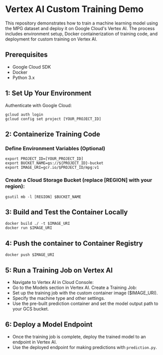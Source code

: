 

# Vertex AI Custom Training Demo
This repository demonstrates how to train a machine learning model using the MPG dataset and deploy it on Google Cloud's Vertex AI. The process includes environment setup, Docker containerization of training code, and deployment for custom training on Vertex AI.

## Prerequisites

- Google Cloud SDK
- Docker
- Python 3.x

## 1: Set Up Your Environment

Authenticate with Google Cloud:

```
gcloud auth login
gcloud config set project [YOUR_PROJECT_ID]
```

## 2: Containerize Training Code

### Define Environment Variables (Optional)

```
export PROJECT_ID=[YOUR_PROJECT_ID]
export BUCKET_NAME=gs://${PROJECT_ID}-bucket
export IMAGE_URI=gcr.io/$PROJECT_ID/mpg:v1
```

### Create a Cloud Storage Bucket (replace [REGION] with your region):

```
gsutil mb -l [REGION] $BUCKET_NAME
```

## 3: Build and Test the Container Locally

```
docker build ./ -t $IMAGE_URI
docker run $IMAGE_URI
```

## 4: Push the container to Container Registry

```
docker push $IMAGE_URI
```

## 5: Run a Training Job on Vertex AI

- Navigate to Vertex AI in Cloud Console:
- Go to the Models section in Vertex AI. Create a Training Job:
- Set up the training job with the custom container image ($IMAGE_URI).
- Specify the machine type and other settings.
- Use the pre-built prediction container and set the model output path to your GCS bucket.

## 6: Deploy a Model Endpoint

- Once the training job is complete, deploy the trained model to an endpoint in Vertex AI.
- Use the deployed endpoint for making predictions with `prediction.py`.
